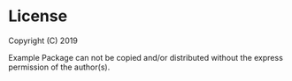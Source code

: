 # License

Copyright (C) 2019

Example Package can not be copied and/or distributed without the express permission of the author(s).
